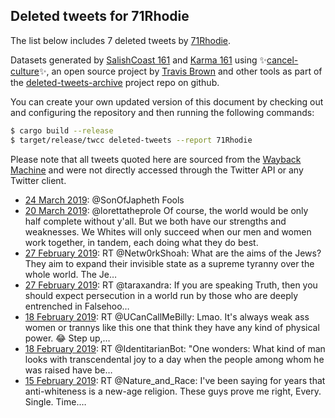 ## Deleted tweets for 71Rhodie

The list below includes 7 deleted tweets by
[71Rhodie](https://twitter.com/71Rhodie).



Datasets generated by [SalishCoast 161](https://twitter.com/SalishCoastA) and [Karma 161](https://twitter.com/KarmaOneSixOne)
using ✨[cancel-culture](https://github.com/travisbrown/cancel-culture)✨, an open source project by [Travis Brown](https://twitter.com/travisbrown) 
and other tools as part of the [deleted-tweets-archive](https://github.com/salcoast/deleted-tweets-archive/) project repo on github.

You can create your own updated version of this document by checking out and configuring the
repository and then running the following commands:

```bash
$ cargo build --release
$ target/release/twcc deleted-tweets --report 71Rhodie
```

Please note that all tweets quoted here are sourced from the
[Wayback Machine](https://web.archive.org) and were not directly accessed through the Twitter API or
any Twitter client.

* [24 March 2019](https://web.archive.org/web/20190324142248/https://twitter.com/71Rhodie/status/1109822879581954048): @SonOfJapheth Fools
* [20 March 2019](https://web.archive.org/web/20190320184304/https://twitter.com/71Rhodie/status/1108438826391748608): @lorettatheprole Of course, the world would be only half complete without y'all. But we both have our strengths and weaknesses. We Whites will only succeed when our men and women work together, in tandem, each doing what they do best.
* [27 February 2019](https://web.archive.org/web/20190227174951/https://twitter.com/71Rhodie/status/1100815288780509185): RT @Netw0rkShoah: What are the aims of the Jews? They aim to expand their invisible state as a supreme tyranny over the whole world. The Je…
* [27 February 2019](https://web.archive.org/web/20190227151531/https://twitter.com/71Rhodie/status/1100776449508687872): RT @taraxandra: If you are speaking Truth, then you should expect persecution in a world run by those who are deeply entrenched in Falsehoo…
* [18 February 2019](https://web.archive.org/web/20190218183345/https://twitter.com/71Rhodie/status/1097564845803597825): RT @UCanCallMeBilly: Lmao. It's always weak ass women or trannys like this one that think they have any kind of physical power. 😂 Step up,…
* [18 February 2019](https://web.archive.org/web/20190218174548/https://twitter.com/71Rhodie/status/1097552778782683136): RT @IdentitarianBot: "One wonders: What kind of man looks with transcendental joy to a day when the people among whom he was raised have be…
* [15 February 2019](https://web.archive.org/web/20190215223101/https://twitter.com/71Rhodie/status/1096537392289177600): RT @Nature_and_Race: I've been saying for years that anti-whiteness is a new-age religion.  These guys prove me right, Every. Single. Time.…
